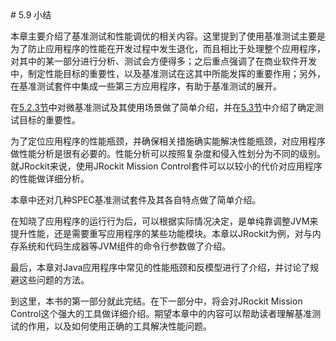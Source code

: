 <a name="5.9" />
# 5.9 小结

本章主要介绍了基准测试和性能调优的相关内容。这里提到了使用基准测试主要是为了防止应用程序的性能在开发过程中发生退化，而且相比于处理整个应用程序，对其中的某一部分进行分析、测试会方便得多；之后重点强调了在商业软件开发中，制定性能目标的重要性，以及基准测试在这其中所能发挥的重要作用；另外，在基准测试套件中集成一些第三方应用程序，有助于基准测试的展开。

在[5.2.3节][1]中对微基准测试及其使用场景做了简单介绍，并在[5.3节][2]中介绍了确定测试目标的重要性。

为了定位应用程序的性能瓶颈，并确保相关措施确实能解决性能瓶颈，对应用程序做性能分析是很有必要的。性能分析可以按照复杂度和侵入性划分为不同的级别。就JRockit来说，使用JRockit Mission Control套件可以以较小的代价对应用程序的性能做详细分析。

本章中还对几种SPEC基准测试套件及其各自特点做了简单介绍。

在知晓了应用程序的运行行为后，可以根据实际情况决定，是单纯靠调整JVM来提升性能，还是需要重写应用程序的某些功能模块。本章以JRockit为例，对与内存系统和代码生成器等JVM组件的命令行参数做了介绍。

最后，本章对Java应用程序中常见的性能瓶颈和反模型进行了介绍，并讨论了规避这些问题的方法。

到这里，本书的第一部分就此完结。在下一部分中，将会对JRockit Mission Control这个强大的工具做详细介绍。期望本章中的内容可以帮助读者理解基准测试的作用，以及如何使用正确的工具解决性能问题。





[1]:    ./5.2.md#5.2.3
[2]:    ./5.3.md#5.3